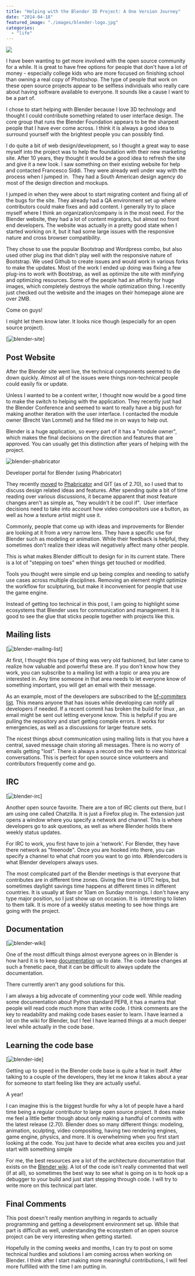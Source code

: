 ```yaml
---
title: "Helping with the Blender 3D Project: A One Version Journey"
date: "2014-04-18"
featured_image: "./images/blender-logo.jpg"
categories: 
  - "life"
---
```

![](./images/blender-logo.jpg)

I have been wanting to get more involved with the open source community for a while. It is great to have free options for people that don't have a lot of money - especially college kids who are more focused on finishing school than owning a real copy of Photoshop. The type of people that work on these open source projects appear to be selfless individuals who really care about having software available to everyone. It sounds like a cause I want to be a part of.

I chose to start helping with Blender because I love 3D technology and thought I could contribute something related to user interface design. The core group that runs the Blender Foundation appears to be the sharpest people that I have ever come across. I think it is always a good idea to surround yourself with the brightest people you can possibly find.

I do quite a bit of web design/development, so I thought a great way to ease myself into the project was to help the foundation with their new marketing site. After 10 years, they thought it would be a good idea to refresh the site and give it a new look. I saw something on their existing website for help and contacted Francesco Siddi. They were already well under way with the process when I jumped in.  They had a South American design agency do most of the design direction and mockups.

I jumped in when they were about to start migrating content and fixing all of the bugs for the site. They already had a QA environment set up where contributors could make fixes and add content. I generally try to place myself where I think an organization/company is in the most need. For the Blender website, they had a lot of content migrators, but almost no front end developers. The website was actually in a pretty good state when I started working on it, but it had some large issues with the responsive nature and cross browser compatibility.

They chose to use the popular Bootstrap and Wordpress combo, but also used other plug ins that didn't play well with the responsive nature of Bootstrap. We used Github to create issues and would work in various forks to make the updates. Most of the work I ended up doing was fixing a few plug-ins to work with Bootstrap, as well as optimize the site with minifying and optimizing resources. Some of the people had an affinity for huge images, which completely destroys the whole optimization thing. I recently just checked out the website and the images on their homepage alone are over 2MB.

Come on guys!

I might let them know later. It looks nice though (especially for an open source project).

[![blender-site](./images/blender-site.jpg)]

## Post Website

After the Blender site went live, the technical components seemed to die down quickly. Almost all of the issues were things non-technical people could easily fix or update.

Unless I wanted to be a content writer, I thought now would be a good time to make the switch to helping with the application. They recently just had the Blender Conference and seemed to want to really have a big push for making another iteration with the user interface. I contacted the module owner (Brecht Van Lommel) and he filled me in on ways to help out.

Blender is a huge application, so every part of it has a "module owner", which makes the final decisions on the direction and features that are approved. You can usually get this distinction after years of helping with the project.

![blender-phabricator](./images/blender-phabricator.jpg "Phabricator")

Developer portal for Blender (using Phabricator)

They recently [moved](https://developer.blender.org/) to [Phabricator](http://phabricator.org/) and GIT (as of 2.70), so I used that to discuss design related ideas and features. After spending quite a bit of time reading over various discussions, it became apparent that most feature changes aren't as simple as, "hey wouldn't it be cool if".  User interface decisions need to take into account how video compositors use a button, as well as how a texture artist might use it.

Commonly, people that come up with ideas and improvements for Blender are looking at it from a very narrow lens. They have a specific use for Blender such as modeling or animation. While their feedback is helpful, they sometimes don't realize their ideas will negatively affect many other people.

This is what makes Blender difficult to design for in its current state. There is a lot of "stepping on toes" when things get touched or modified.

Tools you thought were simple end up being complex and needing to satisfy use cases across multiple disciplines. Removing an element might optimize the workflow for sculpturing, but make it inconvenient for people that use the game engine.

Instead of getting too technical in this post, I am going to highlight some ecosystems that Blender uses for communication and management. It is good to see the glue that sticks people together with projects like this.

## Mailing lists

[![blender-mailing-list](./images/blender-mailing-list.jpeg)]

At first, I thought this type of thing was very old fashioned, but later came to realize how valuable and powerful these are. If you don't know how they work, you can subscribe to a mailing list with a topic or area you are interested in. Any time someone in that area needs to let everyone know of something important, you will get an email with their message.

As an example, most of the developers are subscribed to the [bf-commiters list](http://lists.blender.org/pipermail/bf-committers/). This means anyone that has issues while developing can notify all developers if needed. If a recent commit has broken the build for linux , an email might be sent out letting everyone know. This is helpful if you are pulling the repository and start getting compile errors. It works for emergencies, as well as a discussions for larger feature sets.

The nicest things about communication using mailing lists is that you have a central, saved message chain storing all messages. There is no worry of emails getting "lost". There is always a record on the web to view historical conversations. This is perfect for open source since volunteers and contributors frequently come and go.

## IRC

[![blender-irc](./images/blender-irc.jpeg)]

Another open source favorite. There are a ton of IRC clients out there, but I am using one called Chatzilla. It is just a Firefox plug in. The extension just opens a window where you specify a network and channel. This is where developers go to ask questions, as well as where Blender holds there weekly status updates.

For IRC to work, you first have to join a 'network'. For Blender, they have there network as "freenode". Once you are hooked into there, you can specify a channel to what chat room you want to go into. #blendercoders is what Blender developers always uses.

The most complicated part of the Blender meetings is that everyone that contributes are in different time zones. Giving the time in UTC helps, but sometimes daylight savings time happens at different times in different countries. It is usually at 9am or 10am on Sunday mornings. I don't have any type major position, so I just show up on occasion. It is  interesting to listen to them talk. It is more of a weekly status meeting to see how things are going with the project.

## Documentation

[![blender-wiki](./images/blender-wiki.jpeg)]

One of the most difficult things almost everyone agrees on in Blender is how hard it is to keep [documentation](http://wiki.blender.org/index.php/Dev:Contents) up to date. The code base changes at such a frenetic pace, that it can be difficult to always update the documentation.

There currently aren't any good solutions for this.

I am always a big advocate of commenting your code well. While reading some documentation about Python standard PEP8, it has a mantra that people will read code much more than write code. I think comments are the key to readability and making code bases easier to learn. I have learned a lot on the wiki for Blender, but I feel I have learned things at a much deeper level while actually _in_ the code base.

## Learning the code base

[![blender-ide](./images/blender-ide.jpeg)]

Getting up to speed in the Blender code base is quite a feat in itself. After talking to a couple of the developers, they let me know it takes about a year for someone to start feeling like they are actually useful.

A year!

I can imagine this is the biggest hurdle for why a lot of people have a hard time being a regular contributor to large open source project. It does make me feel a little better though about only making a handful of commits with the latest release (2.70). Blender does so many different things: modeling, animation, sculpting, video compositing, having two rendering engines, game engine, physics, and more. It is overwhelming when you first start looking at the code. You just have to decide what area excites you and just start with something simple

For me, the best resources are a lot of the architecture documentation that exists on the [Blender wiki](http://wiki.blender.org/index.php/Dev:Contents). A lot of the code isn't really commented that well (if at all), so sometimes the best way to see what is going on is to hook up a debugger to your build and just start stepping through code. I will try to write more on this technical part later.

## Final Comments

This post doesn't really mention anything in regards to actually programming and getting a development environment set up. While that part is difficult as well, understanding the ecosystem of an open source project can be very interesting when getting started.

Hopefully in the coming weeks and months, I can try to post on some technical hurdles and solutions I am coming across when working on Blender. I think after I start making more meaningful contributions, I will feel more fulfilled with the time I am putting in.
